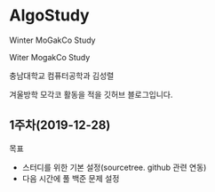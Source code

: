 # AlgoStudy
Winter MoGakCo Study

Witer MogakCo Study

충남대학교 컴퓨터공학과 김성렬

겨울방학 모각코 활동을 적을 깃허브 블로그입니다.

## 1주차(2019-12-28)

목표
- 스터디를 위한 기본 설정(sourcetree. github 관련 연동)
- 다음 시간에 풀 백준 문제 설정
